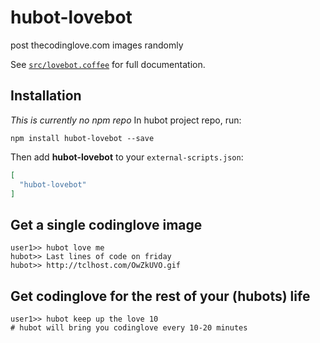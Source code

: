 # hubot-lovebot

post thecodinglove.com images randomly

See [`src/lovebot.coffee`](src/lovebot.coffee) for full documentation.

## Installation
*This is currently no npm repo*
In hubot project repo, run:

`npm install hubot-lovebot --save`

Then add **hubot-lovebot** to your `external-scripts.json`:

```json
[
  "hubot-lovebot"
]
```

## Get a single codinglove image

```
user1>> hubot love me
hubot>> Last lines of code on friday
hubot>> http://tclhost.com/OwZkUVO.gif

```

## Get codinglove for the rest of your (hubots) life

```
user1>> hubot keep up the love 10
# hubot will bring you codinglove every 10-20 minutes
```
